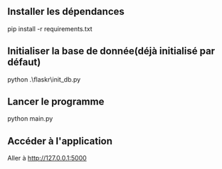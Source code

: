 ## Installer les dépendances
pip install -r requirements.txt

## Initialiser la base de donnée(déjà initialisé par défaut)
python .\flaskr\init_db.py 

## Lancer le programme
python main.py
## Accéder à l'application
Aller à http://127.0.0.1:5000